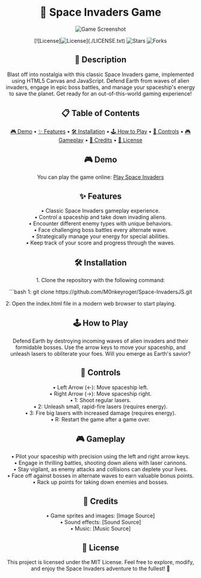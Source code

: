 <h1 align="center">🚀 Space Invaders Game</h1>

<p align="center"><img src="screenshot.png" alt="Game Screenshot"></p>

<p align="center">
  [![License]<img src="https://img.shields.io/github/license/M0nkeyroger/Space-InvadersJS" alt="License">](./LICENSE.txt)
  <img src="https://img.shields.io/github/stars/M0nkeyroger/Space-InvadersJS" alt="Stars">
  <img src="https://img.shields.io/github/forks/M0nkeyroger/Space-InvadersJS" alt="Forks">
</p>

<h2 align="center">👾 Description</h2>

<p align="center">Blast off into nostalgia with this classic Space Invaders game, implemented using HTML5 Canvas and JavaScript. Defend Earth from waves of alien invaders, engage in epic boss battles, and manage your spaceship's energy to save the planet. Get ready for an out-of-this-world gaming experience!</p>

<h2 align="center">📋 Table of Contents</h2>

<p align="center">
  <a href="#demo">🎮 Demo</a> •
  <a href="#features">✨ Features</a> •
  <a href="#installation">🛠️ Installation</a> •
  <a href="#how-to-play">🕹️ How to Play</a> •
  <a href="#controls">🎯 Controls</a> •
  <a href="#gameplay">🎮 Gameplay</a> •
  <a href="#credits">👏 Credits</a> •
  <a href="#license">📄 License</a>
</p>

<h2 align="center">🎮 Demo</h2>

<p align="center">You can play the game online: <a href="https:------">Play Space Invaders</a></p>

<h2 align="center">✨ Features</h2>

<p align="center">
  • Classic Space Invaders gameplay experience.<br>
  • Control a spaceship and take down invading aliens.<br>
  • Encounter different enemy types with unique behaviors.<br>
  • Face challenging boss battles every alternate wave.<br>
  • Strategically manage your energy for special abilities.<br>
  • Keep track of your score and progress through the waves.
</p>

<h2 align="center">🛠️ Installation</h2>

<p align="center">1. Clone the repository with the following command:</p>

<p align="center">```bash
1: git clone https://github.com/M0nkeyroger/Space-InvadersJS.git

2: Open the index.html file in a modern web browser to start playing.
</p>

<h2 align="center">🕹️ How to Play</h2>

<p align="center">Defend Earth by destroying incoming waves of alien invaders and their formidable bosses. Use the arrow keys to move your spaceship, and unleash lasers to obliterate your foes. Will you emerge as Earth's savior?</p>

<h2 align="center">🎯 Controls</h2>

<p align="center">
  • Left Arrow (←): Move spaceship left.<br>
  • Right Arrow (→): Move spaceship right.<br>
  • 1: Shoot regular lasers.<br>
  • 2: Unleash small, rapid-fire lasers (requires energy).<br>
  • 3: Fire big lasers with increased damage (requires energy).<br>
  • R: Restart the game after a game over.
</p>

<h2 align="center">🎮 Gameplay</h2>

<p align="center">
  • Pilot your spaceship with precision using the left and right arrow keys.<br>
  • Engage in thrilling battles, shooting down aliens with laser cannons.<br>
  • Stay vigilant, as enemy attacks and collisions can deplete your lives.<br>
  • Face off against bosses in alternate waves to earn valuable bonus points.<br>
  • Rack up points for taking down enemies and bosses.
</p>

<h2 align="center">👏 Credits</h2>

<p align="center">
  • Game sprites and images: [Image Source]<br>
  • Sound effects: [Sound Source]<br>
  • Music: [Music Source]
</p>

<h2 align="center">📄 License</h2>

<p align="center">This project is licensed under the MIT License. Feel free to explore, modify, and enjoy the Space Invaders adventure to the fullest! 🌠</p>
